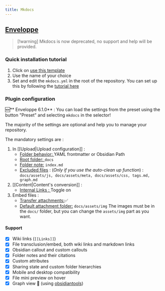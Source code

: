 ```yaml
---
title: Mkdocs
---
```


## [Enveloppe](https://enveloppe.github.io/)

> [!warning] Mkdocs is now deprecated, no support and help will be provided.

### Quick installation tutorial

1. Click on [use this template](https://github.com/enveloppe/mkdocs-publisher-template/generate)
1. Use the name of your choice
1. Set and edit the `mkdocs.yml` in the root of the repository. You can set up this by following the [tutorial here](https://enveloppe.github.io/template/configuration/#mkdocs-configuration)

### Plugin configuration

🆕** Enveloppe 6.1.0** : You can load the settings from the preset using the button "Preset" and selecting `mkdocs` in the selector!

The majority of the settings are optional and help you to manage your repository.

The mandatory settings are :

1. In [[Upload|Upload configuration]] :
   - <u>Folder behavior: </u> YAML frontmatter or Obsidian Path
   - <u>Root folder: </u> `docs`
   - <u>Folder note:</u> `index.md`
   - <u>Excluded files</u> : (_Only if you use the auto-clean up function_) : `docs/assets/js, docs/assets/meta, docs/assets/css, tags.md, graph.md`
1. [[Content|Content's conversion]] :
   - <u>Internal Links : </u> Toggle on
1. Embed files :
   - <u>Transfer attachments:</u>✅
   - <u>Default attachment folder:</u> `docs/assets/img`
     The images must be in the `docs/` folder, but you can change the `assets/img` part as you want.

#### Support

- [x] Wiki links (`[[Links]]`)
- [x] File transclusion/embed, both wiki links and markdown links
- [x] Obsidian callout and custom callouts
- [x] Folder notes and their citations
- [x] Custom attributes
- [x] Sharing state and custom folder hierarchies
- [x] Mobile and desktop compatibility
- [x] File mini preview on hover
- [x] Graph view 🎉 (using [obsidiantools](https://github.com/mfarragher/obsidiantools))

